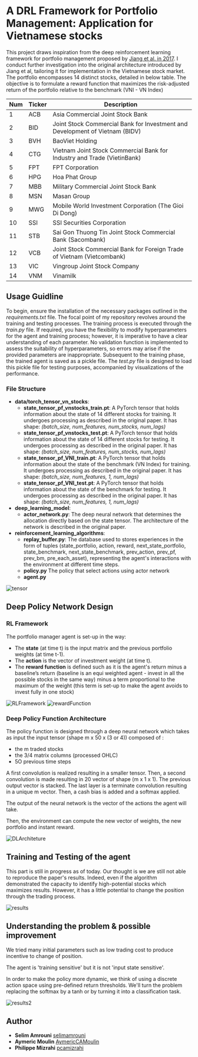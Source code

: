 # A DRL Framework for Portfolio Management: Application for Vietnamese stocks

This project draws inspiration from the deep reinforcement learning framework for portfolio management proposed by [Jiang et al. in 2017](https://arxiv.org/abs/1706.10059). I conduct further investigation into the original architecture introduced by Jiang et al, tailoring it for implementation in the Vietnamese stock market. The portfolio encompasses 14 distinct stocks, detailed in below table. The objective is to formulate a reward function that maximizes the risk-adjusted return of the portfolio relative to the benchmark (VNI - VN Index)

| Num | Ticker | Description
| --- | --- | --- |
| 1 | ACB | Asia Commercial Joint Stock Bank
| 2 | BID | Joint Stock Commercial Bank for Investment and Development of Vietnam (BIDV)
| 3 | BVH | BaoViet Holding
| 4 | CTG | Vietnam Joint Stock Commercial Bank for Industry and Trade (VietinBank)
| 5 | FPT | FPT Corporation
| 6 | HPG | Hoa Phat Group
| 7 | MBB | Military Commercial Joint Stock Bank
| 8 | MSN | Masan Group
| 9 | MWG | Mobile World Investment Corporation (The Gioi Di Dong)
| 10 | SSI | SSI Securities Corporation
| 11 | STB | Sai Gon Thuong Tin Joint Stock Commercial Bank (Sacombank)
| 12 | VCB | Joint Stock Commercial Bank for Foreign Trade of Vietnam (Vietcombank)
| 13 | VIC | Vingroup Joint Stock Company
| 14 | VNM | Vinamilk


## Usage Guidline

To begin, ensure the installation of the necessary packages outlined in the <i>requirements.txt</i> file. The focal point of my repository revolves around the training and testing processes. The training process is executed through the <i>train.py</i> file. If required, you have the flexibility to modify hyperparameters for the agent and training process; however, it is imperative to have a clear understanding of each parameter. No validation function is implemented to assess the suitability of hyperparameters, so errors may arise if the provided parameters are inappropriate. Subsequent to the training phase, the trained agent is saved as a pickle file. The <i>test.py</i> file is designed to load this pickle file for testing purposes, accompanied by visualizations of the performance.

### File Structure

- <b>data/torch_tensor_vn_stocks</b>:
    - <b>state_tensor_pf_vnstocks_train.pt</b>: A PyTorch tensor that holds information about the state of 14 different stocks for training. It undergoes processing as described in the original paper. It has shape: <i>(batch_size, num_features, num_stocks, num_lags)</i>
    - <b>state_tensor_pf_vnstocks_test.pt</b>: A PyTorch tensor that holds information about the state of 14 different stocks for testing. It undergoes processing as described in the original paper. It has shape: <i>(batch_size, num_features, num_stocks, num_lags)</i>
    - <b>state_tensor_pf_VNI_train.pt</b>: A PyTorch tensor that holds information about the state of the benchmark (VN Index) for training. It undergoes processing as described in the original paper. It has shape: <i>(batch_size, num_features, 1, num_lags)</i>
    - <b>state_tensor_pf_VNI_test.pt</b>: A PyTorch tensor that holds information about the state of the benchmark for testing. It undergoes processing as described in the original paper. It has shape: <i>(batch_size, num_features, 1, num_lags)</i>
- <b>deep_learning_model</b>:
    - <b>actor_network.py</b>: The deep neural network that determines the allocation directly based on the state tensor. The architecture of the network is described in the original paper.
- <b>reinforcement_learning_algorithms</b>:
    - <b>replay_buffer.py</b>: The database used to stores experiences in the form of tuples (state_portfolio, action, reward, next_state_portfolio, state_benchmark, next_state_benchmark, prev_action, prev_pf, prev_bm, pre_each_asset), representing the agent's interactions with the environment at different time steps.
    - <b>policy.py</b> The policy that select actions using actor network
    - <b>agent.py</b>



![tensor](./print/inputTensor.png)


## Deep Policy Network Design 

### RL Framework

The portfolio manager agent is set-up in the way:
- The <b>state</b> (at time t) is the input matrix and the previous portfolio weights (at time t-1). 
- The <b>action</b> is the vector of investment weight (at time t).
- The <b>reward function</b> is defined such as it is the agent's return minus a baseline’s return (baseline is an equi weighted agent - invest in all the possible stocks in the same way) minus a term proportional to the maximum of the weight (this term is set-up to make the agent avoids to invest fully in one stock)

![RLFramework](./print/RLFramework.png)
![rewardFunction](./print/rewardFunction.png)

### Deep Policy Function Architecture

The policy function is designed through a deep neural network which takes as input the input tensor (shape m x 50 x (3 or 4)) composed of :
- the m traded stocks 
- the 3/4 matrix columns (processed OHLC)
- 5O previous time steps

A first convolution is realized resulting in a smaller tensor. Then, a second convolution is made resulting in 20 vector of shape (m x 1 x 1). The previous output vector is stacked. 
The last layer is a terminate convolution resulting in a unique m vector. 
Then, a cash bias is added and a softmax applied. 

The output of the neural network is the vector of the actions the agent will take. 

Then, the environment can compute the new vector of weights, the new portfolio and instant reward.

![DLArchiteture](./print/DLArchiteture.png)

## Training and Testing of the agent

This part is still in progress as of today. Our thought is we are still not able to reproduce the paper's results. 
Indeed, even if the algorithm demonstrated the capacity to identify high-potential stocks which maximizes results. However, it has a little potential to change the position through the trading process. 

![results](./print/results.png)


## Understanding the problem & possible improvement

We tried many initial parameters such as low trading cost to produce incentive to change of position. 

The agent is 'training sensitive' but it is not 'input state sensitive'. 

In order to make the policy more dynamic, we think of using a discrete action space using pre-defined return thresholds. We'll turn the problem replacing the softmax by a tanh or by turning it into a classification task. 

![results2](./print/result2.png)

## Author

* **Selim Amrouni** [selimamrouni](https://github.com/selimamrouni)
* **Aymeric Moulin** [AymericCAMoulin](https://github.com/AymericCAMoulin)
* **Philippe Mizrahi** [pcamizrahi](https://github.com/pcamizrahi)





